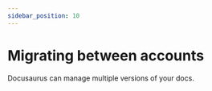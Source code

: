 ```yaml
---
sidebar_position: 10
---
```


# Migrating between accounts 

Docusaurus can manage multiple versions of your docs.